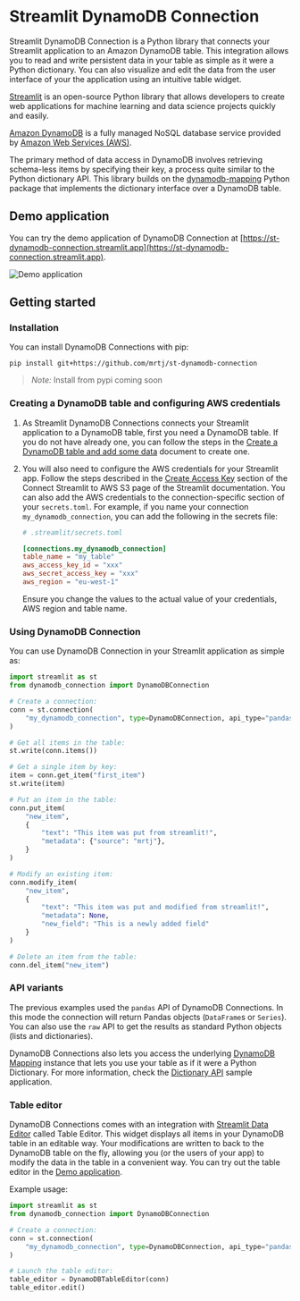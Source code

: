 # Streamlit DynamoDB Connection

Streamlit DynamoDB Connection is a Python library that connects your Streamlit application to an Amazon DynamoDB table. This integration allows you to read and write persistent data in your table as simple as it were a Python dictionary. You can also visualize and edit the data from the user interface of your the application using an intuitive table widget.

[Streamlit](https://streamlit.io) is an open-source Python library that allows developers to create web applications for machine learning and data science projects quickly and easily.

[Amazon DynamoDB](https://aws.amazon.com/dynamodb/) is a fully managed NoSQL database service provided by [Amazon Web Services (AWS)](http://aws.amazon.com).

The primary method of data access in DynamoDB involves retrieving schema-less items by specifying their key, a process quite similar to the Python dictionary API. This library builds on the [dynamodb-mapping](https://github.com/mrtj/dynamodb-mapping) Python package that implements the dictionary interface over a DynamoDB table.

## Demo application

You can try the demo application of DynamoDB Connection at [https://st-dynamodb-connection.streamlit.app](https://st-dynamodb-connection.streamlit.app).

![Demo application](./docs/pandas_api.png "Demo application")

## Getting started

### Installation

You can install DynamoDB Connections with pip:

```shell
pip install git+https://github.com/mrtj/st-dynamodb-connection
```

> *Note:* Install from pypi coming soon

### Creating a DynamoDB table and configuring AWS credentials

1. As Streamlit DynamoDB Connections connects your Streamlit application to a DynamoDB table, first you need a DynamoDB table. If you do not have already one, you can follow the steps in the [Create a DynamoDB table and add some data](./docs/create_table.md) document to create one.

2. You will also need to configure the AWS credentials for your Streamlit app. Follow the steps described in the [Create Access Key](https://docs.streamlit.io/knowledge-base/tutorials/databases/aws-s3#create-access-keys) section of the Connect Streamlit to AWS S3 page of the Streamlit documentation. You can also add the AWS credentials to the connection-specific section of your `secrets.toml`. For example, if you name your connection `my_dynamodb_connection`, you can add the following in the secrets file:

    ```conf
    # .streamlit/secrets.toml

    [connections.my_dynamodb_connection]
    table_name = "my_table"
    aws_access_key_id = "xxx"
    aws_secret_access_key = "xxx"
    aws_region = "eu-west-1"
    ```

    Ensure you change the values to the actual value of your credentials, AWS region and table name.

### Using DynamoDB Connection

You can use DynamoDB Connection in your Streamlit application as simple as:

```python
import streamlit as st
from dynamodb_connection import DynamoDBConnection

# Create a connection:
conn = st.connection(
    "my_dynamodb_connection", type=DynamoDBConnection, api_type="pandas"
)

# Get all items in the table:
st.write(conn.items())

# Get a single item by key:
item = conn.get_item("first_item")
st.write(item)

# Put an item in the table:
conn.put_item(
    "new_item",
    {
        "text": "This item was put from streamlit!",
        "metadata": {"source": "mrtj"},
    }
)

# Modify an existing item:
conn.modify_item(
    "new_item",
    {
        "text": "This item was put and modified from streamlit!",
        "metadata": None,
        "new_field": "This is a newly added field"
    }
)

# Delete an item from the table:
conn.del_item("new_item")
```

### API variants

The previous examples used the `pandas` API of DynamoDB Connections. In this mode the connection will return Pandas objects (`DataFrame`s or `Series`). You can also use the `raw` API to get the results as standard Python objects (lists and dictionaries).

DynamoDB Connections also lets you access the underlying [DynamoDB Mapping](https://github.com/mrtj/dynamodb-mapping) instance that lets you use your table as if it were a Python Dictionary. For more information, check the [Dictionary API](examples/pages/3_Dictionary_API.py) sample application.

### Table editor

DynamoDB Connections comes with an integration with [Streamlit Data Editor](https://docs.streamlit.io/library/api-reference/data/st.data_editor) called Table Editor. This widget displays all items in your DynamoDB table in an editable way. Your modifications are written to back to the DynamoDB table on the fly, allowing you (or the users of your app) to modify the data in the table in a convenient way. You can try out the table editor in the [Demo application](#demo-application).

Example usage:

```python
import streamlit as st
from dynamodb_connection import DynamoDBConnection

# Create a connection:
conn = st.connection(
    "my_dynamodb_connection", type=DynamoDBConnection, api_type="pandas"
)

# Launch the table editor:
table_editor = DynamoDBTableEditor(conn)
table_editor.edit()
```
